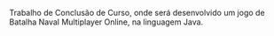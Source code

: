 Trabalho de Conclusão de Curso, onde será desenvolvido um jogo de Batalha Naval Multiplayer Online, na linguagem Java.